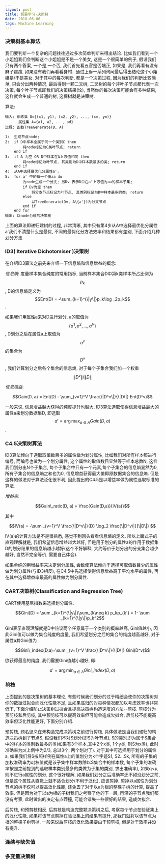 ```yaml
---
layout: post
title: 机器学习-决策树
date: 2018-06-06
tags: Machine Learning   
---
```


### 决策树基本算法

我们要判断一个复杂的问题往往通过多次简单判断来得出结论. 比如我们看到一个小姐姐我们会判断这个小姐姐是不是一个美女, 这是一个很简单的例子, 假设我们只有两个答案, 一个是,一个否, 我们首先看五官是否端正, 如果是, 我们再看有没有麻子痘痘, 如果没有我们再看看身材.. 通过上诉一系列询问最后得出结论这个小姐姐是\不是美女. 对于其中的每次判断, 都是一个决策过程, 因为我们的判断比较简单, 只会分出两种情况, 最后得到一颗二叉树, 二叉树的每个非叶子节点都代表一次决策, 每个叶子节点即我们的决策结果(论), 当然你的每次决策可能会有多种结果, 这样就会生成一个普通的树, 这棵树就是决策树.

算法:

```
输入: 训练集 D={(x1, y1), (x2, y2), ..., (xm, ym)}
      属性集 A={a1, a2, ..., ad}
过程: 函数TreeGenerate(D, A)

1:  生成节点node;
2:  if D中样本全属于同一个类别C then
        将node标记为C类叶节点; return
    end if
3:  if A 为空 OR D中样本在A上取值相同 then
        将node标记为叶节点, 其类别为D中样本数最多的类; return
    end if
4:  从A中选择最优化分属性a';
5:  for a' 中的每一个值aa do
        为node生成一个分支; 另Dv 表示D中在a'上取值为aa的样本子集;
        if Dv为空 then
            将分支节点标记为叶节点, 其类别标记为D中样本最多的类; return
        else
            以TreeGenerate(Dv, A\{a'})为分支节点
        end if
    end for
输出: 以node为根的决策树
```

上面的算法即递归建树的过程, 非常清晰, 其中只有第4步从A中选择最优化分属性a'我们不清楚什么是最优, 不同的最优化分方法效率和结果都有差别, 下面介绍几种划分方法.

### ID3( Iterative Dichotomiser )决策树

在介绍ID3算法之前先来介绍一下信息熵和信息增益的概念:

*信息熵*: 度量样本集合纯度的常用指标, 当前样本集合D中第k类样本所占比例为$$p_k$$, D的信息熵定义为 $$Ent(D) = -\sum_{k=1}^{\|y\|}p_k\log _2p_k$$.

如果我们用属性a来对D进行划分, a的取值为$$\{a^1, a^2,...,a^V\}$$, D划分之后在属性a上取值为$$a^v$$的集合为$$D^v$$, 我们计算划分之后各个集合的信息熵, 对于每个子集合我们加一个权重$$\|D^v\|/\|D\|$$

*信息增益*:

$$Gain(D, a) = Ent(D) - \sum_{v=1}^V \frac{\|D^v\|}{\|D\|} Ent(D^v)$$

一般来说, 信息增益越大获得的纯度提升也越大, ID3算法选取使得信息增益最大的属性a来划分数据集D, 即选取 $$a' = \arg \max_{a\in A} Gain(D, a)$$.

### C4.5决策树算法

ID3算法倾向于选取取值数目多的属性做为划分属性, 比如我们对所有样本都进行编号, 而编号也做为一个划分属性, 这个属性的取值数目显然等于样本总数N, 这样我们划分出N个子集合, 每个子集合中只有一个元素,每个子集合的信息熵显然为0, 所有子集合的信息熵之和也为0, 信息增益获得最大值即原数据集合的信息熵. 但是这样的做法对于算法泛化很不利, 因此提出的C4.5是以增益率做为属性选取标准的算法.

*增益率*:

$$Gain\_ratio(D, a) = \frac{Gain(D,a)}{IV(a)}$$

其中

$$IV(a) = -\sum _{v=1}^V \frac{\|D^v\|}{D} \log_2 \frac{\|D^v\|}{\|D\|} $$ 

IV(a)的计算方法是不是很熟悉, 感觉不到回头看看信息熵的定义. 所以上面式子的直观理解就是, 我们希望信息增益越大越好, 但是用于划分的属性a的作用于数据集D的划分结果的信息熵越小越好(这个不好解释, 大约等价于划分出的分支集合越少越好, 当然不完全等价, 需要自己体会).

如果单纯的用增益率来决定划分属性, 会致使算法倾向于选择可取值数目少的属性做为划分属性(与ID3相反), 在C4.5中先选择使得信息增益高于平均水平的属性, 再在其中选择增益率最高的属性做为划分属性.

### CART决策树(Classification and Regression Tree)

CART使用基尼指数来选择划分属性.

$$Gini(D) = \sum _{k=1}^{\|y\|}\sum_{k\neq k} p_kp_{k'} = 1- \sum _{k=1}^{\|y\|}p_k^2$$

Gini表示直观理解就是D中热议两个任意属于一个类别的概率越高, Gini值越小, 因此Gini值可以做为集合纯度的度量, 我们希望划分之后的集合的纯度越高越好, 对于属性a其Gini值为

$$Gini\_index(D,a)=\sum _{v=1}^V \frac{\|D^v\|}{\|D\|} Gini(D^v)$$

欲获得最高的纯度, 我们需要Gini值越小越好, 即:

$$a' = \arg \min_{a\in A} Gini\_index(D, a)$$

### 剪枝

上面提到的是决策树的基本理论, 有些时候我们划分的过于精细会使你的决策树对你的数据过拟合而泛化性能不足, 且如果递归的对每种情况都加以考虑效率也非常低下, 下面介绍防止决策树过拟合且提高决策树构造速度的方法--剪枝. 剪枝分为预剪枝和后剪枝, 其中预剪枝可以提高效率但可能会造成欠拟合, 后剪枝不能提高效率但泛化性能更好, 下面分别介绍.

预剪枝, 顾名思义在未构造完成决策树之前进行剪枝, 具体做法是当我们递归的构造决策树到了节点S, 假设我们不对S划分(即S为叶节点), S的类别即为属于S集合中的样本的类别数最多的类(如果有3个样本,其中2个x类, 1个y类, 则S为x类), 此时准确率为p(上例中为2/3, 总过3个, 两个划对了). 对于其中可选择用于划分的属性a, 如果我们将S按照样例在属性a上的值划分为k个字迹S1, S2...Sk, 所有的子集的加权准确率为q(权值就是该子集中样本数除以S集合中的样本数, 每个子集的准确率按照之前提到的选取样本类别最多的类做为子集的类别, 求出准确率), 如果q<p, 则不进行a属性的划分, 这个很好理解, 如果我们划分之后准确率还不如没划分之前, 但是这个属性从直觉上就不适合划分(不利于泛化), 应该剪掉. 剪掉以a属性为划分节点的树不仅可以提高泛化性能, 还免去了对于以a为根的整棵子树的计算, 提高了效率. 但是因为对于以a为根的子树我们之考察了他的下一层, 再深的子节点我们都没有考察, 此时做出的决定有点莽撞, 可能会错失一些很好的结果, 造成欠拟合.

后剪枝, 和预剪枝相反, 后剪枝是构造完整颗决策树之后, 考察每个节点在验证集上的泛化性能, 如果将该节点剪掉在验证集上的结果有提升, 那我门就将以该节点为根的整棵子树剪掉. 一般来说后剪枝的泛化效果要由于预剪枝, 但是对于效率并没有提升.

### 连续与缺失值

### 多变量决策树



